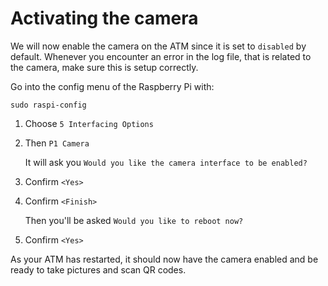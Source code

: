 # Activating the camera

We will now enable the camera on the ATM since it is set to `disabled` by default. Whenever you encounter an error in the log file, that is related to the camera, make sure this is setup correctly.

Go into the config menu of the Raspberry Pi with:

```text
sudo raspi-config
```

1. Choose `5 Interfacing Options`
2. Then `P1 Camera`

   It will ask you `Would you like the camera interface to be enabled?`

3. Confirm `<Yes>`
4. Confirm `<Finish>`

   Then you'll be asked `Would you like to reboot now?`

5. Confirm `<Yes>`

As your ATM has restarted, it should now have the camera enabled and be ready to take pictures and scan QR codes.

